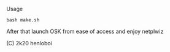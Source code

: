Usage

```
bash make.sh 
```


After that launch OSK from ease of access and enjoy netplwiz

(C) 2k20 henloboi
